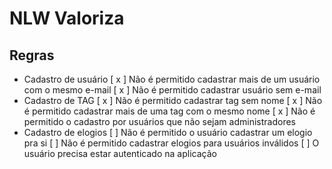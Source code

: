 # NLW Valoriza  

## Regras

- Cadastro de usuário
  [ x ] Não é permitido cadastrar mais de um usuário com o mesmo e-mail
  [ x ] Não é permitido cadastrar usuário sem e-mail
- Cadastro de TAG
  [ x ] Não é permitido cadastrar tag sem nome
  [ x ] Não é permitido cadastrar mais de uma tag com o mesmo nome
  [ x  ] Não é permitido o cadastro por usuários que não sejam administradores
- Cadastro de elogios
  [ ] Não é permitido o usuário cadastrar um elogio pra si
  [ ] Não é permitido cadastrar elogios para usuários inválidos
  [ ] O usuário precisa estar autenticado na aplicação

  

